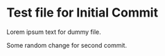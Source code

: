 # Test file for Initial Commit

Lorem ipsum text for dummy file.

Some random change for second commit.